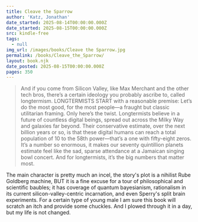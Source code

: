 ```yaml
---
title: Cleave the Sparrow
author: 'Katz, Jonathan'
date_started: 2025-08-14T00:00:00.000Z
date_started: 2025-08-15T00:00:00.000Z
src: kindle-free
tags:
  - null
img_url: /images/books/Cleave the Sparrow.jpg
permalink: /books/Cleave_the_Sparrow/
layout: book.njk
date_posted: 2025-08-15T00:00:00.000Z
pages: 350
---
```

<blockquote> And if you come from Silicon Valley, like Max Merchant and the other tech bros, there’s a certain ideology you probably ascribe to, called longtermism. LONGTERMISTS START with a reasonable premise: Let’s do the most good, for the most people—a fraught but classic utilitarian framing. Only here’s the twist. Longtermists believe in a future of countless digital beings, spread out across the Milky Way and galaxies far beyond. Their conservative estimate, over the next billion years or so, is that these digital humans can reach a total population of 10 to the 58th power—that’s a one with fifty-eight zeros. It’s a number so enormous, it makes our seventy quintillion planets estimate feel like the sad, sparse attendance at a Jamaican singing bowl concert. And for longtermists, it’s the big numbers that matter most.
</blockquote>
The main character is pretty much an incel, the story's plot is a nihilist Rube Goldberg machine, BUT it is a fine excuse for a tour of philosophical and scientific baubles; it has coverage of quantum bayesianism, rationalism in its current silicon-valley-centric incarnation, and even Sperry's split brain experiments.  For a certain type of young male I am sure this book will scratch an itch and provide some chuckles.  And I plowed through it in a day, but my life is not changed. 

<!--
* <span meta="69@2025-08-15T13:23:27.113Z"></span> And if you come from Silicon Valley, like Max Merchant and the other tech bros, there’s a certain ideology you probably ascribe to, called longtermism. LONGTERMISTS START with a reasonable premise: Let’s do the most good, for the most people—a fraught but classic utilitarian framing. Only here’s the twist. Longtermists believe in a future of countless digital beings, spread out across the Milky Way and galaxies far beyond. Their conservative estimate, over the next billion years or so, is that these digital humans can reach a total population of 10 to the 58th power—that’s a one with fifty-eight zeros. It’s a number so enormous, it makes our seventy quintillion planets estimate feel like the sad, sparse attendance at a Jamaican singing bowl concert. And for longtermists, it’s the big numbers that matter most.

Katz, Jonathan. Cleave the Sparrow (p. 234). (Function). Kindle Edition. 

* <span meta="47.3@2025-08-15T23:20:02.634Z"></span> (a big part whats interesting in this is that it is mostly about her entertaining others and how others reciprocate.)“I was amused that he’d gone to all the trouble of learning Tadanobu’s style, and from then on he had only to recite this poem and I’d go out and talk to him. ‘I’m deeply obliged to the Secretary Captain for this,’ he’d say. ‘I should bow and pray in his direction.’ If I was in my apartment and decided to put him off by sending a message saying I was attending on Her Majesty, he only needed to start on the poem and I’d confess I was actually there. Her Majesty laughed when I told her all this.”
-->